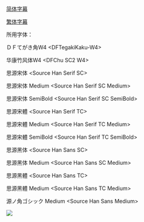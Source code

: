 [简体字幕](https://raw.githubusercontent.com/SweetSub/SweetSub/master/Archive/Umibe%20no%20Etranger/[SweetSub]%20Umibe%20no%20Etranger.chs&jap.zip)

[繁体字幕](https://raw.githubusercontent.com/SweetSub/SweetSub/master/Archive/Umibe%20no%20Etranger/[SweetSub]%20Umibe%20no%20Etranger.cht&jap.zip)



所用字体：

ＤＦてがき角W4 \<DFTegakiKaku-W4>

华康竹风体W4 \<DFChu SC2 W4>

思源宋体 \<Source Han Serif SC>

思源宋体 Medium \<Source Han Serif SC Medium>

思源宋体 SemiBold \<Source Han Serif SC SemiBold>

思源宋體 \<Source Han Serif TC>

思源宋體 Medium \<Source Han Serif TC Medium>

思源宋體 SemiBold \<Source Han Serif TC SemiBold>

思源黑体 \<Source Han Sans SC>

思源黑体 Medium \<Source Han Sans SC Medium>

思源黑體 \<Source Han Sans TC>

思源黑體 Medium \<Source Han Sans TC Medium>

源ノ角ゴシック Medium \<Source Han Sans Medium>



![](https://i.loli.net/2021/03/23/f8XJMHGpONu5bKc.jpg)

